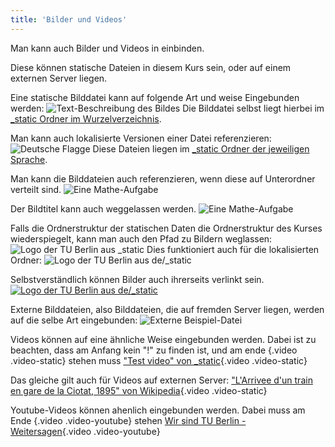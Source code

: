 ```yaml
---
title: 'Bilder und Videos'
---
```


Man kann auch Bilder und Videos in einbinden.

Diese können statische Dateien in diesem Kurs sein, oder auf einem externen Server liegen.

Eine statische Bilddatei kann auf folgende Art und weise Eingebunden werden:
![Text-Beschreibung des Bildes](/adam.jpg "Bildtitel")
Die Bilddatei selbst liegt hierbei im [_static Ordner im Wurzelverzeichnis](/01-project/01-folders).

Man kann auch lokalisierte Versionen einer Datei referenzieren:
![Deutsche Flagge](/flag.png "Es wird die Deutsche Flagge aus de/_static geladen")
Diese Dateien liegen im [_static Ordner der jeweiligen Sprache](/01-project/01-folders).

Man kann die Bilddateien auch referenzieren, wenn diese auf Unterordner verteilt sind.
![Eine Mathe-Aufgabe](/subfolder/math.jpeg "Ein Beispiel-Bild aus einem Unterordner")

Der Bildtitel kann auch weggelassen werden.
![Eine Mathe-Aufgabe](/subfolder/math.jpeg)

Falls die Ordnerstruktur der statischen Daten die Ordnerstruktur des Kurses wiederspiegelt,
kann man auch den Pfad zu Bildern weglassen:
![Logo der TU Berlin aus _static](TU_Logo_kurz.png)
Dies funktioniert auch für die lokalisierten Ordner:
![Logo der TU Berlin aus de/_static](TU_Logo.png)

Selbstverständlich können Bilder auch ihrerseits verlinkt sein.
[![Logo der TU Berlin aus de/_static](TU_Logo.png)](https://www.tu-berlin.de "Homepage der TU Berlin")

Externe Bilddateien, also Bilddateien, die auf fremden Server liegen, werden auf die selbe Art eingebunden:
![Externe Beispiel-Datei](https://picsum.photos/200 "Ein Beispiel-Bild von einem Externen Server")

Videos können auf eine ähnliche Weise eingebunden werden. Dabei ist zu beachten, dass am Anfang kein "!" zu finden ist, und am ende {.video .video-static} stehen muss
["Test video" von _static](/video.mp4){.video .video-static}

Das gleiche gilt auch für Videos auf externen Server:
["L'Arrivee d'un train en gare de la Ciotat, 1895" von Wikipedia](https://upload.wikimedia.org/wikipedia/en/c/c3/L%27Arrivee_d%27un_train_en_gare_de_la_Ciotat%2C_1895.ogv){.video .video-static}

Youtube-Videos können ahenlich eingebunden werden. Dabei muss am Ende {.video .video-youtube} stehen
[Wir sind TU Berlin - Weitersagen](https://www.youtube.com/watch?v=OlH6bqv5Z-c){.video .video-youtube}

